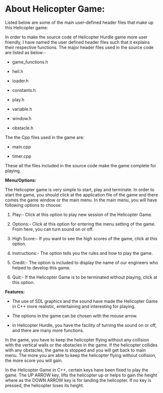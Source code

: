 # About Helicopter Game:

Listed below are some of the main user-defined header files that make up this Helicopter game:

In order to make the source code of Helicopter Hurdle game more user friendly, I have named the user defined header files such that it explains their respective functions. The major header files used in the source code are listed as below:-

- game_functions.h

- heli.h

- loader.h

- constants.h

- play.h

- variable.h

- window.h

- obstacle.h

The the Cpp files used in the game are:

- main.cpp

- timer.cpp

These all the files included in the source code make the game complete for playing.

**Menu/Options:**

The Helicopter game is very simple to start, play and terminate. In order to start the game, you should click at the application file of the game and there comes the game window or the main menu. In the main menu, you will have following options to choose:

1. Play:- Click at this option to play new session of the Helicopter Game.

2. Options:-  Click at this option for entering the menu setting of the game. From here, you can turn sound on or off.

3. High Score:- If you want to see the high scores of the game, click at this option.

4. Instructions:- The option tells you the rules and how to play the game.

5. Credit:- The option is included to display the name of our engineers who helped to develop this game.

6. Quit:- If the Helicopter Game is to be terminated without playing, click at this option.

**Features:**

- The use of SDL graphics and the sound have made the Helicopter Game in C++ more realistic, entertaining and interesting for playing.

- The options in the game can be chosen with the mouse arrow.

- In Helicopter Hurdle, you have the facility of turning the sound on or off, and there are many more functions.

In the game, you have to keep the helicopter flying without any collision with the vertical walls or the obstacles in the game. If the helicopter collides with any obstacles, the game is stopped and you will get back to main menu. The more you are able to keep the helicopter flying without collision, the more score you will gain.

In the Helicopter Game in C++, certain keys have been fixed to play the game. The UP ARROW key, lifts the helicopter up or helps to gain the height where as the DOWN ARROW key is for landing the helicopter. If no key is pressed, the helicopter loses its height.
